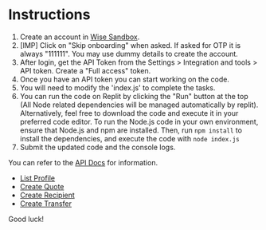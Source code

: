 # Instructions
1. Create an account in [Wise Sandbox](https://sandbox.transferwise.tech).
2. [IMP] Click on "Skip onboarding" when asked. If asked for OTP it is always "111111". You may use dummy details to create the account.
3. After login, get the API Token from the Settings > Integration and tools > API token. Create a "Full access" token.
4. Once you have an API token you can start working on the code.
5. You will need to modify the 'index.js' to complete the tasks.
6. You can run the code on Replit by clicking the "Run" button at the top (All Node related dependencies will be managed automatically by replit). Alternatively, feel free to download the code and execute it in your preferred code editor. To run the Node.js code in your own environment, ensure that Node.js and npm are installed. Then, run `npm install` to install the dependencies, and execute the code with `node index.js`
7. Submit the updated code and the console logs.

You can refer to the [API Docs](https://docs.wise.com/api-docs/api-reference) for information.

- [List Profile](https://docs.wise.com/api-docs/api-reference/profile#list-profiles)
- [Create Quote](https://docs.wise.com/api-docs/api-reference/quote#create-authenticated)
- [Create Recipient](https://docs.wise.com/api-docs/api-reference/recipient#create)
- [Create Transfer](https://docs.wise.com/api-docs/api-reference/transfer#create)

Good luck!